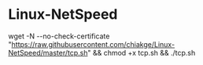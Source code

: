 # Linux-NetSpeed


wget -N --no-check-certificate "https://raw.githubusercontent.com/chiakge/Linux-NetSpeed/master/tcp.sh" && chmod +x tcp.sh && ./tcp.sh
